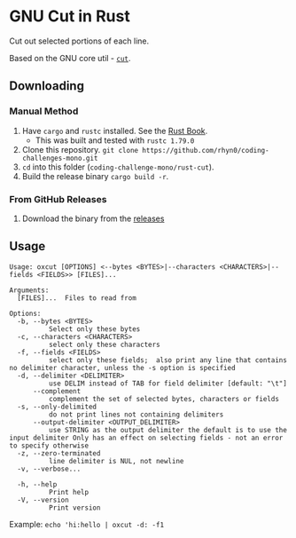 # GNU Cut in Rust

Cut out selected portions of each line.

Based on the GNU core util - [`cut`](https://www.gnu.org/software/coreutils/manual/html_node/The-cut-command.html).


## Downloading

### Manual Method

1. Have `cargo` and `rustc` installed. See the [Rust Book](https://doc.rust-lang.org/cargo/getting-started/installation.html).
    - This was built and tested with `rustc 1.79.0`
1. Clone this repository. `git clone https://github.com/rhyn0/coding-challenges-mono.git`
1. `cd` into this folder (`coding-challenge-mono/rust-cut`).
1. Build the release binary `cargo build -r`.

### From GitHub Releases

1. Download the binary from the [releases](https://github.com/rhyn0/coding-challenges-mono/releases)

## Usage

```plaintext
Usage: oxcut [OPTIONS] <--bytes <BYTES>|--characters <CHARACTERS>|--fields <FIELDS>> [FILES]...

Arguments:
  [FILES]...  Files to read from

Options:
  -b, --bytes <BYTES>
          Select only these bytes
  -c, --characters <CHARACTERS>
          select only these characters
  -f, --fields <FIELDS>
          select only these fields;  also print any line that contains no delimiter character, unless the -s option is specified
  -d, --delimiter <DELIMITER>
          use DELIM instead of TAB for field delimiter [default: "\t"]
      --complement
          complement the set of selected bytes, characters or fields
  -s, --only-delimited
          do not print lines not containing delimiters
      --output-delimiter <OUTPUT_DELIMITER>
          use STRING as the output delimiter the default is to use the input delimiter Only has an effect on selecting fields - not an error to specify otherwise
  -z, --zero-terminated
          line delimiter is NUL, not newline
  -v, --verbose...

  -h, --help
          Print help
  -V, --version
          Print version
```


Example: `echo 'hi:hello | oxcut -d: -f1`
